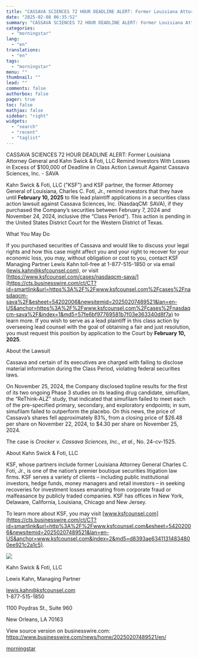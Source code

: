 ```yaml
---
title: "CASSAVA SCIENCES 72 HOUR DEADLINE ALERT: Former Louisiana Attorney General and Kahn Swick & Foti, LLC Remind Investors With Losses in Excess of $100,000 of Deadline in Class Action Lawsuit Against Cassava Sciences, Inc. - SAVA"
date: "2025-02-08 06:35:52"
summary: "CASSAVA SCIENCES 72 HOUR DEADLINE ALERT: Former Louisiana Attorney General and Kahn Swick &amp; Foti, LLC Remind Investors With Losses in Excess of $100,000 of Deadline in Class Action Lawsuit Against Cassava Sciences, Inc. - SAVA Kahn Swick &amp; Foti, LLC (\"KSF\") and KSF partner, the former Attorney General of..."
categories:
  - "morningstar"
lang:
  - "en"
translations:
  - "en"
tags:
  - "morningstar"
menu: ""
thumbnail: ""
lead: ""
comments: false
authorbox: false
pager: true
toc: false
mathjax: false
sidebar: "right"
widgets:
  - "search"
  - "recent"
  - "taglist"
---
```


CASSAVA SCIENCES 72 HOUR DEADLINE ALERT: Former Louisiana Attorney General and Kahn Swick & Foti, LLC Remind Investors With Losses in Excess of $100,000 of Deadline in Class Action Lawsuit Against Cassava Sciences, Inc. - SAVA

Kahn Swick & Foti, LLC ("KSF") and KSF partner, the former Attorney General of Louisiana, Charles C. Foti, Jr., remind investors that they have until **February 10, 2025** to file lead plaintiff applications in a securities class action lawsuit against Cassava Sciences, Inc. (NasdaqCM: SAVA), if they purchased the Company’s securities between February 7, 2024 and November 24, 2024, inclusive (the “Class Period”). This action is pending in the United States District Court for the Western District of Texas.

What You May Do

If you purchased securities of Cassava and would like to discuss your legal rights and how this case might affect you and your right to recover for your economic loss, you may, without obligation or cost to you, contact KSF Managing Partner Lewis Kahn toll-free at 1-877-515-1850 or via email ([lewis.kahn@ksfcounsel.com](mailto:lewis.kahn@ksfcounsel.com)), or visit [https://www.ksfcounsel.com/cases/nasdaqcm-sava/](https://cts.businesswire.com/ct/CT?id=smartlink&url=https%3A%2F%2Fwww.ksfcounsel.com%2Fcases%2Fnasdaqcm-sava%2F&esheet=54202006&newsitemid=20250207489521&lan=en-US&anchor=https%3A%2F%2Fwww.ksfcounsel.com%2Fcases%2Fnasdaqcm-sava%2F&index=1&md5=57fe6bf97769581b7f03e363340d8f7a) to learn more. If you wish to serve as a lead plaintiff in this class action by overseeing lead counsel with the goal of obtaining a fair and just resolution, you must request this position by application to the Court by **February 10, 2025**.

About the Lawsuit

Cassava and certain of its executives are charged with failing to disclose material information during the Class Period, violating federal securities laws.

On November 25, 2024, the Company disclosed topline results for the first of its two ongoing Phase 3 studies on its leading drug candidate, simufilam, the “ReThink-ALZ” study, that indicated that simufilam failed to meet each of the pre-specified primary, secondary, and exploratory endpoints; in sum, simufilam failed to outperform the placebo. On this news, the price of Cassava’s shares fell approximately 83%, from a closing price of $26.48 per share on November 22, 2024, to $4.30 per share on November 25, 2024.

The case is *Crocker v. Cassava Sciences, Inc.,* *et al.,* No. 24-cv-1525.

About Kahn Swick & Foti, LLC

KSF, whose partners include former Louisiana Attorney General Charles C. Foti, Jr., is one of the nation’s premier boutique securities litigation law firms. KSF serves a variety of clients – including public institutional investors, hedge funds, money managers and retail investors – in seeking recoveries for investment losses emanating from corporate fraud or malfeasance by publicly traded companies. KSF has offices in New York, Delaware, California, Louisiana, Chicago and New Jersey.

To learn more about KSF, you may visit [www.ksfcounsel.com](https://cts.businesswire.com/ct/CT?id=smartlink&url=http%3A%2F%2Fwww.ksfcounsel.com&esheet=54202006&newsitemid=20250207489521&lan=en-US&anchor=www.ksfcounsel.com&index=2&md5=d8393ae63411314834800ee921c2a1c5).

 ![](https://cts.businesswire.com/ct/CT?id=bwnews&sty=20250207489521r1&sid=mstr3&distro=nx&lang=en)

Kahn Swick & Foti, LLC
  
Lewis Kahn, Managing Partner
  
[lewis.kahn@ksfcounsel.com](mailto:lewis.kahn@ksfcounsel.com)  
1-877-515-1850
  
1100 Poydras St., Suite 960
  
New Orleans, LA 70163

View source version on businesswire.com: <https://www.businesswire.com/news/home/20250207489521/en/>

[morningstar](https://www.morningstar.com/news/business-wire/20250207489521/cassava-sciences-72-hour-deadline-alert-former-louisiana-attorney-general-and-kahn-swick-foti-llc-remind-investors-with-losses-in-excess-of-100000-of-deadline-in-class-action-lawsuit-against-cassava-sciences-inc-sava)
